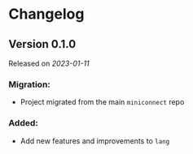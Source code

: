 # Changelog

## Version 0.1.0

Released on *2023-01-11*

### Migration:

- Project migrated from the main `miniconnect` repo

### Added:

- Add new features and improvements to `lang`

